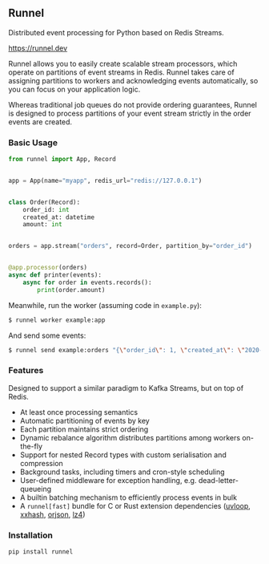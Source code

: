 ## Runnel

Distributed event processing for Python based on Redis Streams.

https://runnel.dev

Runnel allows you to easily create scalable stream processors, which operate on
partitions of event streams in Redis. Runnel takes care of assigning partitions
to workers and acknowledging events automatically, so you can focus on your
application logic.

Whereas traditional job queues do not provide ordering guarantees, Runnel is
designed to process partitions of your event stream strictly in the order
events are created.

### Basic Usage

```python
from runnel import App, Record


app = App(name="myapp", redis_url="redis://127.0.0.1")


class Order(Record):
    order_id: int
    created_at: datetime
    amount: int


orders = app.stream("orders", record=Order, partition_by="order_id")


@app.processor(orders)
async def printer(events):
    async for order in events.records():
        print(order.amount)
```

Meanwhile, run the worker (assuming code in `example.py`):
```bash
$ runnel worker example:app
```

And send some events:
```bash
$ runnel send example:orders "{\"order_id\": 1, \"created_at\": \"2020-07-21T22:09:37Z\" , \"amount\": 99}"
```

### Features

Designed to support a similar paradigm to Kafka Streams, but on top of Redis.

* At least once processing semantics
* Automatic partitioning of events by key
* Each partition maintains strict ordering
* Dynamic rebalance algorithm distributes partitions among workers on-the-fly
* Support for nested Record types with custom serialisation and compression
* Background tasks, including timers and cron-style scheduling
* User-defined middleware for exception handling, e.g. dead-letter-queueing
* A builtin batching mechanism to efficiently process events in bulk
* A `runnel[fast]` bundle for C or Rust extension dependencies ([uvloop](https://github.com/MagicStack/uvloop), [xxhash](https://github.com/Cyan4973/xxHash), [orjson](https://github.com/ijl/orjson), [lz4](https://github.com/python-lz4/python-lz4))

### Installation

```bash
pip install runnel
```
